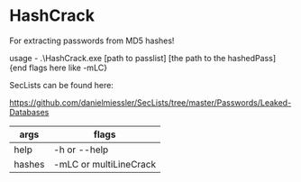 # HashCrack
For extracting passwords from MD5 hashes!


usage - .\HashCrack.exe [path to passlist] [the path to the hashedPass] {end flags here like -mLC}


SecLists can be found here:

https://github.com/danielmiessler/SecLists/tree/master/Passwords/Leaked-Databases



|         args           |          flags           |
|------------------------|--------------------------|
|         help           |       -h or --help       |
|         hashes         |  -mLC or multiLineCrack  |

